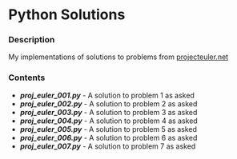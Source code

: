 # Python Solutions

### Description
My implementations of solutions to problems from [projecteuler.net](https://projecteuler.net/)

### Contents
* ***proj_euler_001.py*** - A solution to problem 1 as asked
* ***proj_euler_002.py*** - A solution to problem 2 as asked
* ***proj_euler_003.py*** - A solution to problem 3 as asked
* ***proj_euler_004.py*** - A solution to problem 4 as asked
* ***proj_euler_005.py*** - A solution to problem 5 as asked
* ***proj_euler_006.py*** - A solution to problem 6 as asked
* ***proj_euler_007.py*** - A solution to problem 7 as asked